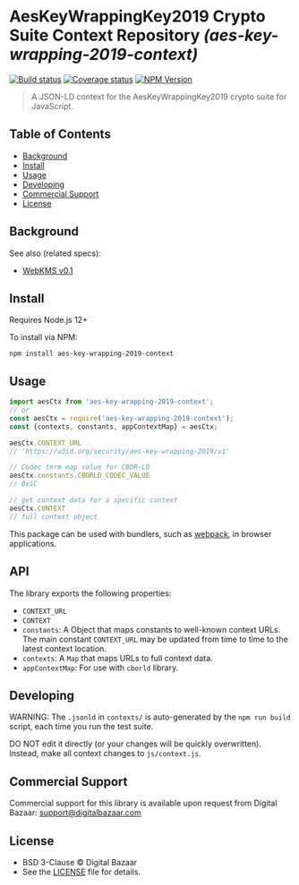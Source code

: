# AesKeyWrappingKey2019 Crypto Suite Context Repository _(aes-key-wrapping-2019-context)_

[![Build status](https://img.shields.io/github/workflow/status/digitalbazaar/aes-key-wrapping-2019-context/Node.js%20CI)](https://github.com/digitalbazaar/aes-key-wrapping-2019-context/actions?query=workflow%3A%22Node.js+CI%22)
[![Coverage status](https://img.shields.io/codecov/c/github/digitalbazaar/aes-key-wrapping-2019-context)](https://codecov.io/gh/digitalbazaar/aes-key-wrapping-2019-context)
[![NPM Version](https://img.shields.io/npm/v/aes-key-wrapping-2019-context.svg)](https://npm.im/aes-key-wrapping-2019-context)

> A JSON-LD context for the AesKeyWrappingKey2019 crypto suite for JavaScript.

## Table of Contents

- [Background](#background)
- [Install](#install)
- [Usage](#usage)
- [Developing](#developing)
- [Commercial Support](#commercial-support)
- [License](#license)

## Background

See also (related specs):

* [WebKMS v0.1](https://w3c-ccg.github.io/webkms/)

## Install

Requires Node.js 12+

To install via NPM:

```
npm install aes-key-wrapping-2019-context
```

## Usage

```js
import aesCtx from 'aes-key-wrapping-2019-context';
// or
const aesCtx = require('aes-key-wrapping-2019-context');
const {contexts, constants, appContextMap} = aesCtx;

aesCtx.CONTEXT_URL
// 'https://w3id.org/security/aes-key-wrapping-2019/v1'

// Codec term map value for CBOR-LD
aesCtx.constants.CBORLD_CODEC_VALUE
// 0x1C

// get context data for a specific context
aesCtx.CONTEXT
// full context object
```

This package can be used with bundlers, such as [webpack][], in browser
applications.

## API

The library exports the following properties:
- `CONTEXT_URL`
- `CONTEXT`
- `constants`: A Object that maps constants to well-known context URLs. The
  main constant `CONTEXT_URL` may be updated from time to time to the
  latest context location.
- `contexts`: A `Map` that maps URLs to full context data.
- `appContextMap`: For use with `cborld` library.

## Developing

WARNING: The `.jsonld` in `contexts/` is auto-generated by the `npm run build` script,
each time you run the test suite. 

DO NOT edit it directly (or your changes will be quickly overwritten).
Instead, make all context changes to `js/context.js`.

## Commercial Support

Commercial support for this library is available upon request from
Digital Bazaar: support@digitalbazaar.com

## License

- BSD 3-Clause © Digital Bazaar
- See the [LICENSE](./LICENSE) file for details.

[webpack]: https://webpack.js.org/
